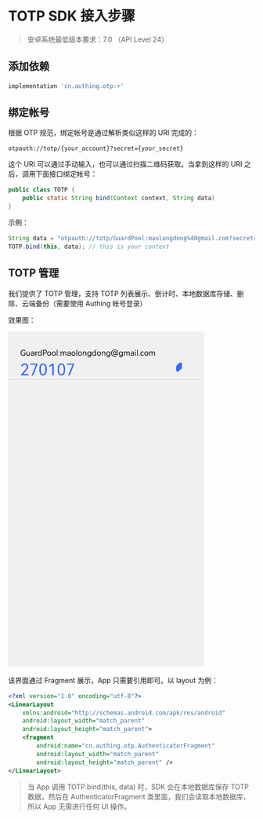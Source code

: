# TOTP SDK 接入步骤

> 安卓系统最低版本要求：7.0 （API Level 24）

## 添加依赖

```groovy
implementation 'cn.authing.otp:+'
```

## 绑定帐号

根据 OTP 规范，绑定帐号是通过解析类似这样的 URI 完成的：

```
otpauth://totp/{your_account}?secret={your_secret}
```

这个 URI 可以通过手动输入，也可以通过扫描二维码获取。当拿到这样的 URI 之后，调用下面接口绑定帐号：

```java
public class TOTP {
    public static String bind(Context context, String data)
}
```

示例：

```java
String data = "otpauth://totp/GuardPool:maolongdong%40gmail.com?secret=GN4XCFDLDY4FWMQM&period=30&digits=6&algorithm=SHA1&issuer=GuardPool"
TOTP.bind(this, data); // this is your context
```

## TOTP 管理

我们提供了 TOTP 管理，支持 TOTP 列表展示、倒计时、本地数据库存储、删除、云端备份（需要使用 Authing 帐号登录）

效果图：

<img src="./images/totp.png" alt="drawing" width="400"/>

该界面通过 Fragment 展示，App 只需要引用即可。以 layout 为例：

```xml
<?xml version="1.0" encoding="utf-8"?>
<LinearLayout
    xmlns:android="http://schemas.android.com/apk/res/android"
    android:layout_width="match_parent"
    android:layout_height="match_parent">
    <fragment
        android:name="cn.authing.otp.AuthenticatorFragment"
        android:layout_width="match_parent"
        android:layout_height="match_parent" />
</LinearLayout>
```

> 当 App 调用 TOTP.bind(this, data) 时，SDK 会在本地数据库保存 TOTP 数据，然后在 AuthenticatorFragment 类里面，我们会读取本地数据库，所以 App 无需进行任何 UI 操作。 